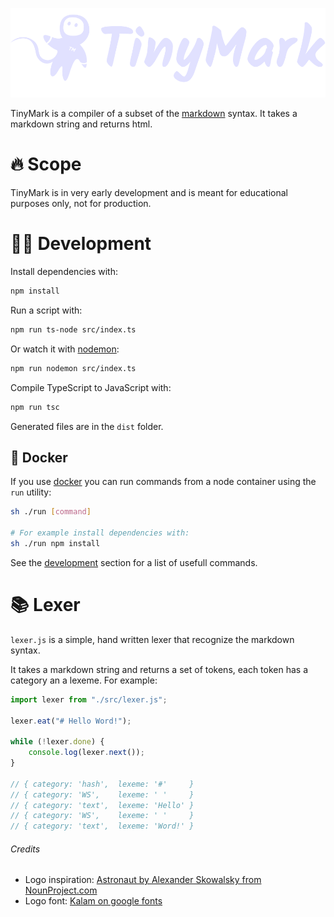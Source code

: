 ![TinyMark logo](/logo.svg?raw=true)

TinyMark is a compiler of a subset of the [markdown](https://spec.commonmark.org/0.30/) syntax. It takes a markdown string and returns html.

# 🔥 Scope

TinyMark is in very early development and is meant for educational purposes only, not for production.  

<!-- # 🚀 Getting started

todo -->

# <a name="development"></a>👩‍💻 Development

Install dependencies with:

``` bash
npm install
```

Run a script with:

``` bash
npm run ts-node src/index.ts
```

Or watch it with [nodemon](https://www.npmjs.com/package/nodemon):

``` bash
npm run nodemon src/index.ts
```

Compile TypeScript to JavaScript with:

``` bash
npm run tsc
```

Generated files are in the `dist` folder.

## 🐳 Docker

If you use [docker](https://www.docker.com) you can run commands from a node container using the `run` utility:

``` bash
sh ./run [command]

# For example install dependencies with:
sh ./run npm install
```

See the [development](#development) section for a list of usefull commands.

# 📚 Lexer

`lexer.js` is a simple, hand written lexer that recognize the markdown syntax.

It takes a markdown string and returns a set of tokens, each token has a category an a lexeme. For example:

``` js
import lexer from "./src/lexer.js";

lexer.eat("# Hello Word!");

while (!lexer.done) {
	console.log(lexer.next());
}

// { category: 'hash',	lexeme: '#'     }
// { category: 'WS',	lexeme: ' '     }
// { category: 'text',	lexeme: 'Hello' }
// { category: 'WS',	lexeme: ' '     }
// { category: 'text',	lexeme: 'Word!' }
```

<!-- # 📖 Parser

Todo -->

<!-- # ✍️ Generator

Todo -->

<!-- # 🚧 Avaiable syntax

- [x] Paragraphs
- [x] H1
- [ ] H2 -->

###### Credits

- Logo inspiration: [Astronaut by Alexander Skowalsky from NounProject.com](https://thenounproject.com/icon/astronaut-1784711/)
- Logo font: [Kalam on google fonts](https://fonts.google.com/specimen/Kalam?query=Kalam)

